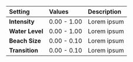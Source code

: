 | Setting         | Values      | Description |
| :-------------- | :---------- | :---------- |
| **Intensity**   | 0.00 - 1.00 | Lorem ipsum |
| **Water Level** | 0.00 - 1.00 | Lorem ipsum |
| **Beach Size**  | 0.00 - 0.10 | Lorem ipsum |
| **Transition**  | 0.00 - 0.10 | Lorem ipsum |
